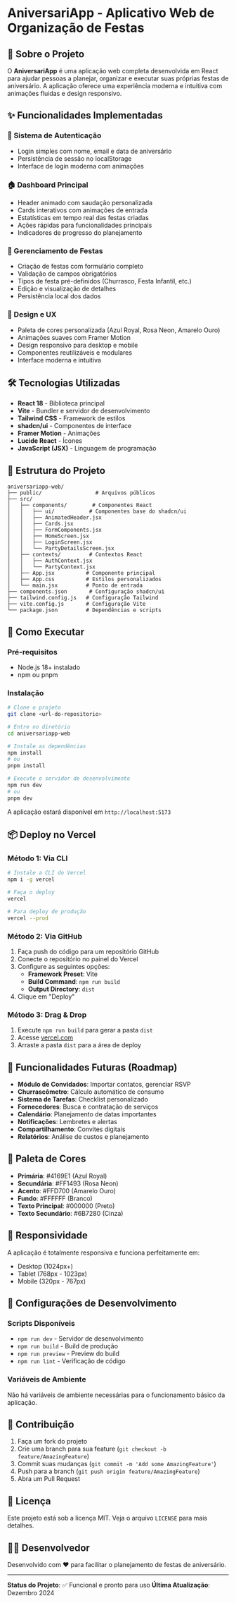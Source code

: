 # AniversariApp - Aplicativo Web de Organização de Festas

## 🎉 Sobre o Projeto

O **AniversariApp** é uma aplicação web completa desenvolvida em React para ajudar pessoas a planejar, organizar e executar suas próprias festas de aniversário. A aplicação oferece uma experiência moderna e intuitiva com animações fluidas e design responsivo.

## ✨ Funcionalidades Implementadas

### 🔐 Sistema de Autenticação
- Login simples com nome, email e data de aniversário
- Persistência de sessão no localStorage
- Interface de login moderna com animações

### 🏠 Dashboard Principal
- Header animado com saudação personalizada
- Cards interativos com animações de entrada
- Estatísticas em tempo real das festas criadas
- Ações rápidas para funcionalidades principais
- Indicadores de progresso do planejamento

### 🎊 Gerenciamento de Festas
- Criação de festas com formulário completo
- Validação de campos obrigatórios
- Tipos de festa pré-definidos (Churrasco, Festa Infantil, etc.)
- Edição e visualização de detalhes
- Persistência local dos dados

### 🎨 Design e UX
- Paleta de cores personalizada (Azul Royal, Rosa Neon, Amarelo Ouro)
- Animações suaves com Framer Motion
- Design responsivo para desktop e mobile
- Componentes reutilizáveis e modulares
- Interface moderna e intuitiva

## 🛠️ Tecnologias Utilizadas

- **React 18** - Biblioteca principal
- **Vite** - Bundler e servidor de desenvolvimento
- **Tailwind CSS** - Framework de estilos
- **shadcn/ui** - Componentes de interface
- **Framer Motion** - Animações
- **Lucide React** - Ícones
- **JavaScript (JSX)** - Linguagem de programação

## 📁 Estrutura do Projeto

```
aniversariapp-web/
├── public/                 # Arquivos públicos
├── src/
│   ├── components/        # Componentes React
│   │   ├── ui/           # Componentes base do shadcn/ui
│   │   ├── AnimatedHeader.jsx
│   │   ├── Cards.jsx
│   │   ├── FormComponents.jsx
│   │   ├── HomeScreen.jsx
│   │   ├── LoginScreen.jsx
│   │   └── PartyDetailsScreen.jsx
│   ├── contexts/         # Contextos React
│   │   ├── AuthContext.jsx
│   │   └── PartyContext.jsx
│   ├── App.jsx          # Componente principal
│   ├── App.css          # Estilos personalizados
│   └── main.jsx         # Ponto de entrada
├── components.json       # Configuração shadcn/ui
├── tailwind.config.js   # Configuração Tailwind
├── vite.config.js       # Configuração Vite
└── package.json         # Dependências e scripts
```

## 🚀 Como Executar

### Pré-requisitos
- Node.js 18+ instalado
- npm ou pnpm

### Instalação
```bash
# Clone o projeto
git clone <url-do-repositorio>

# Entre no diretório
cd aniversariapp-web

# Instale as dependências
npm install
# ou
pnpm install

# Execute o servidor de desenvolvimento
npm run dev
# ou
pnpm dev
```

A aplicação estará disponível em `http://localhost:5173`

## 📦 Deploy no Vercel

### Método 1: Via CLI
```bash
# Instale a CLI do Vercel
npm i -g vercel

# Faça o deploy
vercel

# Para deploy de produção
vercel --prod
```

### Método 2: Via GitHub
1. Faça push do código para um repositório GitHub
2. Conecte o repositório no painel do Vercel
3. Configure as seguintes opções:
   - **Framework Preset**: Vite
   - **Build Command**: `npm run build`
   - **Output Directory**: `dist`
4. Clique em "Deploy"

### Método 3: Drag & Drop
1. Execute `npm run build` para gerar a pasta `dist`
2. Acesse [vercel.com](https://vercel.com)
3. Arraste a pasta `dist` para a área de deploy

## 🎯 Funcionalidades Futuras (Roadmap)

- **Módulo de Convidados**: Importar contatos, gerenciar RSVP
- **Churrascômetro**: Cálculo automático de consumo
- **Sistema de Tarefas**: Checklist personalizado
- **Fornecedores**: Busca e contratação de serviços
- **Calendário**: Planejamento de datas importantes
- **Notificações**: Lembretes e alertas
- **Compartilhamento**: Convites digitais
- **Relatórios**: Análise de custos e planejamento

## 🎨 Paleta de Cores

- **Primária**: #4169E1 (Azul Royal)
- **Secundária**: #FF1493 (Rosa Neon)
- **Acento**: #FFD700 (Amarelo Ouro)
- **Fundo**: #FFFFFF (Branco)
- **Texto Principal**: #000000 (Preto)
- **Texto Secundário**: #6B7280 (Cinza)

## 📱 Responsividade

A aplicação é totalmente responsiva e funciona perfeitamente em:
- Desktop (1024px+)
- Tablet (768px - 1023px)
- Mobile (320px - 767px)

## 🔧 Configurações de Desenvolvimento

### Scripts Disponíveis
- `npm run dev` - Servidor de desenvolvimento
- `npm run build` - Build de produção
- `npm run preview` - Preview do build
- `npm run lint` - Verificação de código

### Variáveis de Ambiente
Não há variáveis de ambiente necessárias para o funcionamento básico da aplicação.

## 🤝 Contribuição

1. Faça um fork do projeto
2. Crie uma branch para sua feature (`git checkout -b feature/AmazingFeature`)
3. Commit suas mudanças (`git commit -m 'Add some AmazingFeature'`)
4. Push para a branch (`git push origin feature/AmazingFeature`)
5. Abra um Pull Request

## 📄 Licença

Este projeto está sob a licença MIT. Veja o arquivo `LICENSE` para mais detalhes.

## 👨‍💻 Desenvolvedor

Desenvolvido com ❤️ para facilitar o planejamento de festas de aniversário.

---

**Status do Projeto**: ✅ Funcional e pronto para uso
**Última Atualização**: Dezembro 2024

